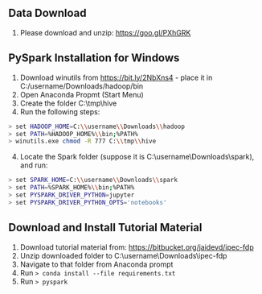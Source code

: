 Data Download
-------------

1. Please download and unzip: https://goo.gl/PXhGRK


PySpark Installation for Windows
--------------------------------
1. Download winutils from https://bit.ly/2NbXns4 - place it in C:/username/Downloads/hadoop/bin
2. Open Anaconda Propmt (Start Menu)
3. Create the folder C:\\tmp\\hive
3. Run the following steps:

```bash
> set HADOOP_HOME=C:\\username\\Downloads\\hadoop
> set PATH=%HADOOP_HOME%\\bin;%PATH%
> winutils.exe chmod -R 777 C:\\tmp\\hive
```

4. Locate the Spark folder (suppose it is C:\\username\\Downloads\\spark), and run:

```bash
> set SPARK_HOME=C:\\username\\Downloads\\spark
> set PATH=%SPARK_HOME%\\bin;%PATH%
> set PYSPARK_DRIVER_PYTHON=jupyter
> set PYSPARK_DRIVER_PYTHON_OPTS='notebooks'
```

Download and Install Tutorial Material
--------------------------------------

1. Download tutorial material from: https://bitbucket.org/jaidevd/ipec-fdp
2. Unzip downloaded folder to C:\\username\\Downloads\\ipec-fdp
3. Navigate to that folder from Anaconda prompt
4. Run `> conda install --file requirements.txt`
5. Run `> pyspark`
